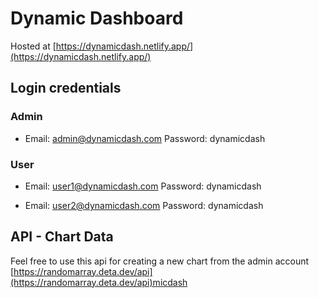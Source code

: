 # Dynamic Dashboard

Hosted at [https://dynamicdash.netlify.app/](https://dynamicdash.netlify.app/)

## Login credentials

### Admin

- Email: admin@dynamicdash.com
Password: dynamicdash

### User

- Email: user1@dynamicdash.com
Password: dynamicdash
    
- Email: user2@dynamicdash.com
Password: dynamicdash

## API - Chart Data 

Feel free to use this api for creating a new chart from the admin account
[https://randomarray.deta.dev/api](https://randomarray.deta.dev/api)micdash
